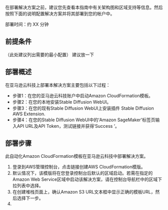 在部署解决方案之前，建议您先查看本指南中有关架构图和区域支持等信息。然后按照下面的说明配置解决方案并将其部署到您的帐户中。

部署时间：约 XX 分钟

## 前提条件
（此处建议列出需要的最小配置）
建议放一下

## 部署概述
在亚马逊云科技上部署本解决方案主要包括以下过程：

- 步骤1：在您的亚马逊云科技账户中启动Amazon CloudFormation模板。
- 步骤2：在您的本地安装Stable Diffusion WebUI。
- 步骤3：在您的现有Stable Diffusion WebUI上安装插件 Stable Diffusion AWS Extension.
- 步骤4：在您的Stable Diffusion WebUI中的‘Amazon SageMaker'标签页输入API URL及API Token，测试链接并获得‘Success ’。


## 部署步骤

此自动化Amazon CloudFormation模板在亚马逊云科技中部署解决方案。

1. 登录到AWS管理控制台，点击链接创建AWS CloudFormation模版。
2. 默认情况下，该模版将在您登录控制台后默认的区域启动。若需在指定的Amazon Web Service区域中启动该解决方案，请在控制台导航栏中的区域下拉列表中选择。
3. 在创建堆栈页面上，确认Amazon S3 URL文本框中显示正确的模板URL，然后选择下一步。
4. 

